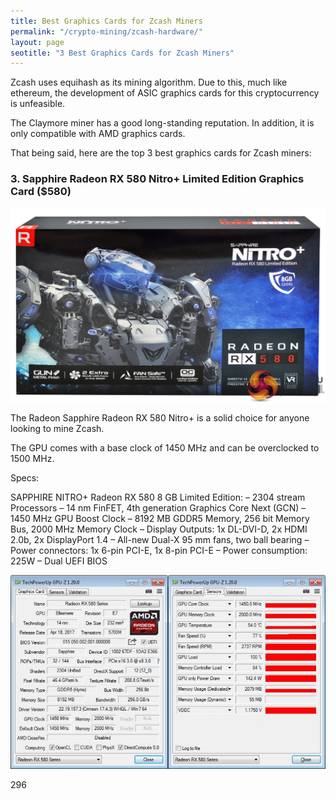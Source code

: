 ```yaml
---
title: Best Graphics Cards for Zcash Miners   
permalink: "/crypto-mining/zcash-hardware/"
layout: page
seotitle: "3 Best Graphics Cards for Zcash Miners" 
---
```


Zcash uses equihash as its mining algorithm. Due to this, much like ethereum, the development of ASIC graphics cards for this cryptocurrency is unfeasible. 

The Claymore miner has a good long-standing reputation. In addition, it is only compatible with AMD graphics cards. 

That being said, here are the top 3 best graphics cards for Zcash miners: 

### 3. Sapphire Radeon RX 580 Nitro+ Limited Edition Graphics Card ($580)

![RX 580](/img/cryptocurrency/gpu/rx-580-nitro.jpg "RX 580 NITRO")

The Radeon Sapphire Radeon RX 580 Nitro+ is a solid choice for anyone looking to mine Zcash. 

The GPU comes with a base clock of 1450 MHz and can be overclocked to 1500 MHz. 

Specs: 

SAPPHIRE NITRO+ Radeon RX 580 8 GB Limited Edition:
– 2304 stream Processors
– 14 nm FinFET, 4th generation Graphics Core Next (GCN)
– 1450 MHz GPU Boost Clock
– 8192 MB GDDR5 Memory, 256 bit Memory Bus, 2000 MHz Memory Clock
– Display Outputs: 1x DL-DVI-D, 2x HDMI 2.0b, 2x DisplayPort 1.4
– All-new Dual-X 95 mm fans, two ball bearing
– Power connectors: 1x 6-pin PCI-E, 1x 8-pin PCI-E
– Power consumption: 225W
– Dual UEFI BIOS

![RX 580 Specs](/img/cryptocurrency/gpu/rx-580-nitro-specs.jpg "RX 580 SPECS")


296